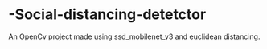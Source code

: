 # -Social-distancing-detetctor
An OpenCv project made using ssd_mobilenet_v3 and euclidean distancing.
